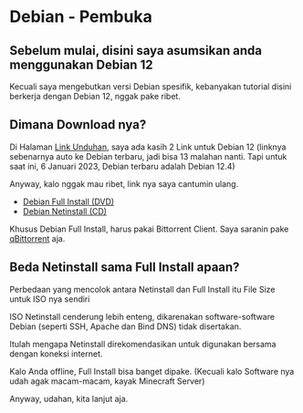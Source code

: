 # Debian - Pembuka

## Sebelum mulai, disini saya asumsikan anda menggunakan Debian 12

Kecuali saya mengebutkan versi Debian spesifik, kebanyakan tutorial disini berkerja dengan Debian 12, nggak pake ribet.

## Dimana Download nya?

Di Halaman [Link Unduhan](/downloads.html), saya ada kasih 2 Link untuk Debian 12 (linknya sebenarnya auto ke Debian terbaru, jadi bisa 13 malahan nanti. Tapi untuk saat ini, 6 Januari 2023, Debian terbaru adalah Debian 12.4)

Anyway, kalo nggak mau ribet, link nya saya cantumin ulang.

- [Debian Full Install (DVD)](https://cdimage.debian.org/debian-cd/current/amd64/bt-dvd/)
- [Debian Netinstall (CD)](https://cdimage.debian.org/debian-cd/current/amd64/iso-cd/)

Khusus Debian Full Install, harus pakai Bittorrent Client. Saya saranin pake [qBittorrent](https://qbittorrent.com) aja.

## Beda Netinstall sama Full Install apaan?

Perbedaan yang mencolok antara Netinstall dan Full Install itu File Size untuk ISO nya sendiri

ISO Netinstall cenderung lebih enteng, dikarenakan software-software Debian (seperti SSH, Apache dan Bind DNS) tidak disertakan.

Itulah mengapa Netinstall direkomendasikan untuk digunakan bersama dengan koneksi internet.

Kalo Anda offline, Full Install bisa banget dipake. (Kecuali kalo Software nya udah agak macam-macam, kayak Minecraft Server)

Anyway, udahan, kita lanjut aja.